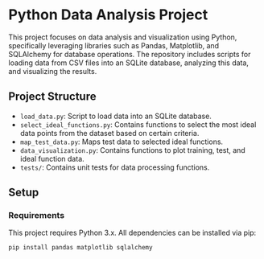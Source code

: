 # Python Data Analysis Project

This project focuses on data analysis and visualization using Python, specifically leveraging libraries such as Pandas, Matplotlib, and SQLAlchemy for database operations. The repository includes scripts for loading data from CSV files into an SQLite database, analyzing this data, and visualizing the results.

## Project Structure

- `load_data.py`: Script to load data into an SQLite database.
- `select_ideal_functions.py`: Contains functions to select the most ideal data points from the dataset based on certain criteria.
- `map_test_data.py`: Maps test data to selected ideal functions.
- `data_visualization.py`: Contains functions to plot training, test, and ideal function data.
- `tests/`: Contains unit tests for data processing functions.

## Setup

### Requirements

This project requires Python 3.x. All dependencies can be installed via pip:

```bash
pip install pandas matplotlib sqlalchemy

